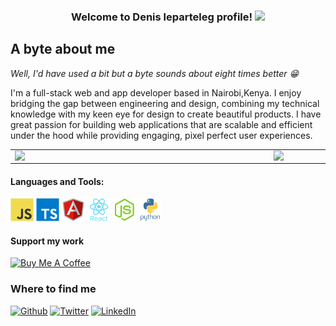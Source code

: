 <!-- NOT DONEeee YET UNDER CONSTR --> 

<h3 align="center">
  Welcome to Denis leparteleg profile!
  <img src="https://media.giphy.com/media/hvRJCLFzcasrR4ia7z/giphy.gif" width="28"> 
</h3>

## A byte about me
*Well, I'd have used a bit but a byte sounds about eight times better :grin:*

I'm a full-stack web and app developer based in Nairobi,Kenya. I enjoy bridging the gap between engineering and design, combining my technical knowledge with my keen eye for design to create beautiful products. I have great passion for building web applications that are scalable and efficient under the hood while providing engaging, pixel perfect user experiences.
<center>
<table>
  <tr>
      <td><img width="400px" align="left" src="https://github-readme-stats.vercel.app/api/top-langs/?username=Denis-leparteleg&hide=html&layout=compact&show_icons=true&theme=tokyonight" /></td>
      <td><img width="495px" align="left" src="https://github-readme-stats.vercel.app/api?username=Denis-leparteleg&hide=stars,contribs&count_private=true&show_icons=true&theme=tokyonight&hide_border=ture&hide_title=true" /></td>
</table>
</center>

 #### Languages and Tools:
<img src="https://github.com/devicons/devicon/blob/master/icons/javascript/javascript-original.svg" alt="JavaScript logo" width="37px" height="37px" /> <img 
src="https://github.com/devicons/devicon/blob/master/icons/typescript/typescript-original.svg" alt="Typescript" width="37px" height="37px" /> <img 
src="https://github.com/devicons/devicon/blob/master/icons/angularjs/angularjs-original.svg" alt="AngularJS" width="37px" height="37px" /> <img                                                                                                                                   src="https://github.com/devicons/devicon/blob/master/icons/react/react-original-wordmark.svg" alt="React" width="37px" height="37px" /> <img src="https://github.com/devicons/devicon/blob/master/icons/nodejs/nodejs-original.svg" alt="NodeJS" width="37px" height="37px" /> <img src="https://github.com/devicons/devicon/blob/master/icons/python/python-original-wordmark.svg" alt="Java" width="37px" height="37px" />



#### Support my work
<a href="https://www.buymeacoffee.com/denisleparteleg" target="_blank"><img src="https://cdn.buymeacoffee.com/buttons/v2/default-yellow.png" alt="Buy Me A Coffee" style="height: 41px !important;width: 175px !important;" ></a>


<h3>Where to find me</h3>
<p><a href="https://github.com/Denis-leparteleg" target="_blank"><img alt="Github" src="https://img.shields.io/badge/GitHub-%2312100E.svg?&style=for-the-badge&logo=Github&logoColor=white" /></a> <a href="https://twitter.com/denisleparteleg" target="_blank"><img alt="Twitter" src="https://img.shields.io/badge/twitter-%231DA1F2.svg?&style=for-the-badge&logo=twitter&logoColor=white" /></a> <a href="https://ke.linkedin.com/in/denis-leparteleg-a47410117" target="_blank"><img alt="LinkedIn" src="https://img.shields.io/badge/linkedin-%230077B5.svg?&style=for-the-badge&logo=linkedin&logoColor=white" /></a>  
</p>

<br />
<br />



